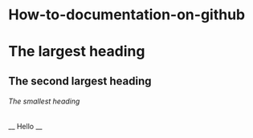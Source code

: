# How-to-documentation-on-github

# The largest heading
## The second largest heading
###### The smallest heading


__ Hello __
